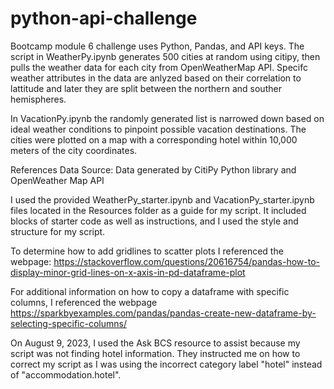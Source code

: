 # python-api-challenge
Bootcamp module 6 challenge uses Python, Pandas, and API keys. The script in WeatherPy.ipynb generates 500 cities at random using citipy, then pulls the weather data for each city from OpenWeatherMap API. Specifc weather attributes in the data are anlyzed based on their correlation to lattitude and later they are split between the northern and souther hemispheres.  

In VacationPy.ipynb the randomly generated list is narrowed down based on ideal weather conditions to pinpoint possible vacation destinations. The cities were plotted on a map with a corresponding hotel within 10,000 meters of the city coordinates. 

References Data Source: Data generated by CitiPy Python library and OpenWeather Map API

I used the provided WeatherPy_starter.ipynb and VacationPy_starter.ipynb files located in the Resources folder as a guide for my script. It included blocks of starter code as well as instructions, and I used the style and structure for my script. 

To determine how to add gridlines to scatter plots I referenced the webpage: https://stackoverflow.com/questions/20616754/pandas-how-to-display-minor-grid-lines-on-x-axis-in-pd-dataframe-plot

For additional information on how to copy a dataframe with specific columns, I referenced the webpage https://sparkbyexamples.com/pandas/pandas-create-new-dataframe-by-selecting-specific-columns/

On August 9, 2023, I used the Ask BCS resource to assist because my script was not finding hotel information. They instructed me on how to correct my script as I was using the incorrect category label "hotel" instead of "accommodation.hotel".
